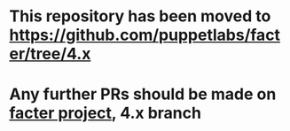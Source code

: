 # This repository has been moved to https://github.com/puppetlabs/facter/tree/4.x
# Any further PRs should be made on [facter project](https://github.com/puppetlabs/facter), 4.x branch
